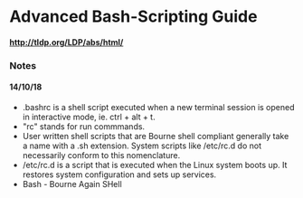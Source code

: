 # Advanced Bash-Scripting Guide 
#### http://tldp.org/LDP/abs/html/

### Notes

#### 14/10/18

* .bashrc is a shell script executed when a new terminal session is opened in interactive mode, ie. ctrl + alt + t.
* "rc" stands for run commmands.
* User written shell scripts that are Bourne shell compliant generally take a name with a .sh extension. System scripts like /etc/rc.d do not necessarily conform to this nomenclature.
* /etc/rc.d is a script that is executed when the Linux system boots up. It restores system configuration and sets up services.
* Bash - Bourne Again SHell
